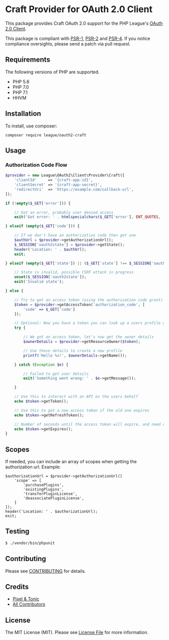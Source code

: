 # Craft Provider for OAuth 2.0 Client

This package provides Craft OAuth 2.0 support for the PHP League's [OAuth 2.0 Client](https://github.com/thephpleague/oauth2-client).

This package is compliant with [PSR-1][], [PSR-2][] and [PSR-4][]. If you notice compliance oversights, please send
a patch via pull request.

[PSR-1]: https://github.com/php-fig/fig-standards/blob/master/accepted/PSR-1-basic-coding-standard.md
[PSR-2]: https://github.com/php-fig/fig-standards/blob/master/accepted/PSR-2-coding-style-guide.md
[PSR-4]: https://github.com/php-fig/fig-standards/blob/master/accepted/PSR-4-autoloader.md

## Requirements

The following versions of PHP are supported.

* PHP 5.6
* PHP 7.0
* PHP 7.1
* HHVM

## Installation

To install, use composer:

```
composer require league/oauth2-craft
```

## Usage

### Authorization Code Flow

```php
$provider = new League\OAuth2\Client\Provider\Craft([
    'clientId'     => '{craft-app-id}',
    'clientSecret' => '{craft-app-secret}',
    'redirectUri'  => 'https://example.com/callback-url',
]);

if (!empty($_GET['error'])) {

    // Got an error, probably user denied access
    exit('Got error: ' . htmlspecialchars($_GET['error'], ENT_QUOTES, 'UTF-8'));

} elseif (empty($_GET['code'])) {

    // If we don't have an authorization code then get one
    $authUrl = $provider->getAuthorizationUrl();
    $_SESSION['oauth2state'] = $provider->getState();
    header('Location: ' . $authUrl);
    exit;

} elseif (empty($_GET['state']) || ($_GET['state'] !== $_SESSION['oauth2state'])) {

    // State is invalid, possible CSRF attack in progress
    unset($_SESSION['oauth2state']);
    exit('Invalid state');

} else {

    // Try to get an access token (using the authorization code grant)
    $token = $provider->getAccessToken('authorization_code', [
        'code' => $_GET['code']
    ]);

    // Optional: Now you have a token you can look up a users profile data
    try {

        // We got an access token, let's now get the owner details
        $ownerDetails = $provider->getResourceOwner($token);

        // Use these details to create a new profile
        printf('Hello %s!', $ownerDetails->getName());

    } catch (Exception $e) {

        // Failed to get user details
        exit('Something went wrong: ' . $e->getMessage());

    }

    // Use this to interact with an API on the users behalf
    echo $token->getToken();

    // Use this to get a new access token if the old one expires
    echo $token->getRefreshToken();

    // Number of seconds until the access token will expire, and need refreshing
    echo $token->getExpires();
}
```

## Scopes

If needed, you can include an array of scopes when getting the authorization url. Example:

```
$authorizationUrl = $provider->getAuthorizationUrl([
    'scope' => [
        'purchasePlugins',
        'existingPlugins',
        'transferPluginLicense',
        'deassociatePluginLicense',
    ]
]);
header('Location: ' . $authorizationUrl);
exit;
```

## Testing

``` bash
$ ./vendor/bin/phpunit
```

## Contributing

Please see [CONTRIBUTING](https://github.com/pixelandtonic/oauth2-craft/blob/master/CONTRIBUTING.md) for details.


## Credits

- [Pixel & Tonic](https://pixelandtonic.com/)
- [All Contributors](https://github.com/pixelandtonic/oauth2-craft/contributors)


## License

The MIT License (MIT). Please see [License File](https://github.com/pixelandtonic/oauth2-craft/blob/master/LICENSE) for more information.